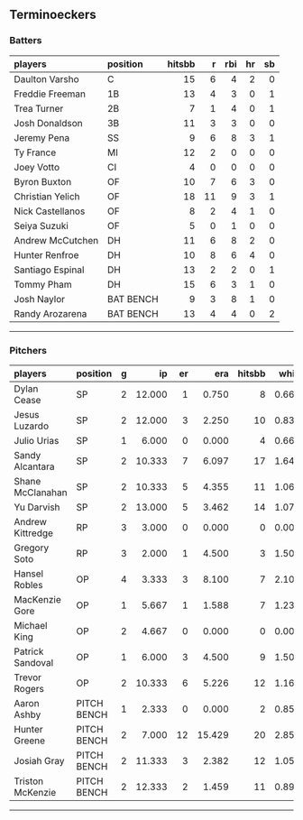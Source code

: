 ## Terminoeckers

### Batters

 
|players          |position  | hitsbb|  r| rbi| hr| sb| 
|:----------------|:---------|------:|--:|---:|--:|--:| 
|Daulton Varsho   |C         |     15|  6|   4|  2|  0| 
|Freddie Freeman  |1B        |     13|  4|   3|  0|  1| 
|Trea Turner      |2B        |      7|  1|   4|  0|  1| 
|Josh Donaldson   |3B        |     11|  3|   3|  0|  0| 
|Jeremy Pena      |SS        |      9|  6|   8|  3|  1| 
|Ty France        |MI        |     12|  2|   0|  0|  0| 
|Joey Votto       |CI        |      4|  0|   0|  0|  0| 
|Byron Buxton     |OF        |     10|  7|   6|  3|  0| 
|Christian Yelich |OF        |     18| 11|   9|  3|  1| 
|Nick Castellanos |OF        |      8|  2|   4|  1|  0| 
|Seiya Suzuki     |OF        |      5|  0|   1|  0|  0| 
|Andrew McCutchen |DH        |     11|  6|   8|  2|  0| 
|Hunter Renfroe   |DH        |     10|  8|   6|  4|  0| 
|Santiago Espinal |DH        |     13|  2|   2|  0|  1| 
|Tommy Pham       |DH        |     15|  6|   3|  1|  0| 
|Josh Naylor      |BAT BENCH |      9|  3|   8|  1|  0| 
|Randy Arozarena  |BAT BENCH |     13|  4|   4|  0|  2| 

* * *

### Pitchers

 
|players          |position    |  g|     ip| er|    era| hitsbb|  whip| so|  w| sv| 
|:----------------|:-----------|--:|------:|--:|------:|------:|-----:|--:|--:|--:| 
|Dylan Cease      |SP          |  2| 12.000|  1|  0.750|      8| 0.667| 19|  1|  0| 
|Jesus Luzardo    |SP          |  2| 12.000|  3|  2.250|     10| 0.833| 12|  1|  0| 
|Julio Urias      |SP          |  1|  6.000|  0|  0.000|      4| 0.667|  4|  1|  0| 
|Sandy Alcantara  |SP          |  2| 10.333|  7|  6.097|     17| 1.645| 11|  0|  0| 
|Shane McClanahan |SP          |  2| 10.333|  5|  4.355|     11| 1.065| 16|  1|  0| 
|Yu Darvish       |SP          |  2| 13.000|  5|  3.462|     14| 1.077|  8|  2|  0| 
|Andrew Kittredge |RP          |  3|  3.000|  0|  0.000|      0| 0.000|  3|  1|  1| 
|Gregory Soto     |RP          |  3|  2.000|  1|  4.500|      3| 1.500|  3|  0|  1| 
|Hansel Robles    |OP          |  4|  3.333|  3|  8.100|      7| 2.100|  2|  0|  0| 
|MacKenzie Gore   |OP          |  1|  5.667|  1|  1.588|      7| 1.235|  2|  0|  0| 
|Michael King     |OP          |  2|  4.667|  0|  0.000|      0| 0.000|  5|  0|  0| 
|Patrick Sandoval |OP          |  1|  6.000|  3|  4.500|      9| 1.500|  2|  0|  0| 
|Trevor Rogers    |OP          |  2| 10.333|  6|  5.226|     12| 1.161|  8|  1|  0| 
|Aaron Ashby      |PITCH BENCH |  1|  2.333|  0|  0.000|      2| 0.857|  3|  0|  0| 
|Hunter Greene    |PITCH BENCH |  2|  7.000| 12| 15.429|     20| 2.857| 13|  0|  0| 
|Josiah Gray      |PITCH BENCH |  2| 11.333|  3|  2.382|     12| 1.059|  6|  2|  0| 
|Triston McKenzie |PITCH BENCH |  2| 12.333|  2|  1.459|     11| 0.892| 13|  2|  0| 


* * *


